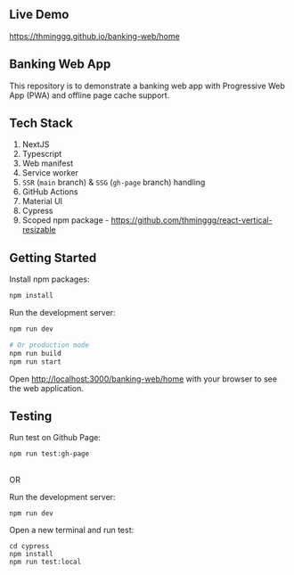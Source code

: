 ## Live Demo

https://thminggg.github.io/banking-web/home

## Banking Web App

This repository is to demonstrate a banking web app with Progressive Web App (PWA) and offline page cache support.

## Tech Stack

1. NextJS
2. Typescript
3. Web manifest
4. Service worker
5. `SSR` (`main` branch) & `SSG` (`gh-page` branch) handling
6. GitHub Actions
7. Material UI
8. Cypress
9. Scoped npm package - https://github.com/thminggg/react-vertical-resizable

## Getting Started

Install npm packages:

```bash
npm install
```

Run the development server:

```bash
npm run dev

# Or production mode
npm run build
npm run start
```

Open [http://localhost:3000/banking-web/home](http://localhost:3000/banking-web/home) with your browser to see the web application.

## Testing

Run test on Github Page:

```
npm run test:gh-page
```

<br />
OR

<br />

Run the development server:

```
npm run dev
```

Open a new terminal and run test:

```
cd cypress
npm install
npm run test:local
```
